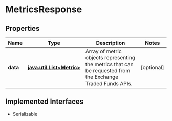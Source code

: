 

# MetricsResponse


## Properties

Name | Type | Description | Notes
------------ | ------------- | ------------- | -------------
**data** | [**java.util.List&lt;Metric&gt;**](Metric.md) | Array of metric objects representing the metrics that can be requested from the Exchange Traded Funds APIs.  |  [optional]


## Implemented Interfaces

* Serializable


